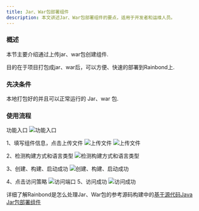 ```yaml
---
title: Jar、War包部署组件
description: 本文讲述Jar、War包部署组件的要点，适用于开发者和运维人员。
---
```


### 概述

本节主要介绍通过上传jar、war包创建组件.

目的在于项目打包成jar、war后，可以方便、快速的部署到Rainbond上.

### 先决条件

本地打包好的并且可以正常运行的 Jar、war 包.

### 使用流程

功能入口
<img src="https://grstatic.oss-cn-shanghai.aliyuncs.com/docs/5.8/docs/use-manual/component-create/package-support/Pasted%20Graphic.png" title="功能入口"/>

1、填写组件信息，点击上传文件
<img src="https://grstatic.oss-cn-shanghai.aliyuncs.com/docs/5.8/docs/use-manual/component-create/package-support/Pasted%20Graphic%201.png" title="上传文件"/>
<img src="https://grstatic.oss-cn-shanghai.aliyuncs.com/docs/5.8/docs/use-manual/component-create/package-support/Pasted%20Graphic%202.png" title="上传文件"/>

2、检测构建方式和语言类型
<img src="https://grstatic.oss-cn-shanghai.aliyuncs.com/docs/5.8/docs/use-manual/component-create/package-support/Pasted%20Graphic%203.png" title="检测构建方式和语言类型"/>

3、创建、构建、启动成功
<img src="https://grstatic.oss-cn-shanghai.aliyuncs.com/docs/5.8/docs/use-manual/component-create/package-support/Pasted%20Graphic%204.png" title="创建、构建、启动成功"/>

4、点击访问策略
<img src="https://grstatic.oss-cn-shanghai.aliyuncs.com/docs/5.8/docs/use-manual/component-create/package-support/Pasted%20Graphic%205.png" title="访问端口"/>
5、访问成功
<img src="https://grstatic.oss-cn-shanghai.aliyuncs.com/docs/5.8/docs/use-manual/component-create/package-support/Pasted%20Graphic%206.png" title="访问成功"/>


详细了解Rainbond是怎么处理Jar、War包的参考源码构建中的[基于源代码Java Jar包部署组件](use-manual/component-create/language-support/java/java-jar.md)